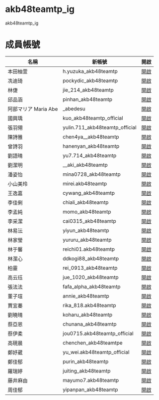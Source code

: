 # akb48teamtp_ig
akb48teamtp_ig

# 成員帳號 #

名稱|新帳號|開啟
---|----|---
本田柚萱|h.yuzuka_akb48teamtp|[開啟](https://www.instagram.com/h.yuzuka_akb48teamtp/)
冼迪琦|pockydic_akb48teamtp|[開啟](https://www.instagram.com/pockydic_akb48teamtp/)
林倢|jie_214_akb48teamtp|[開啟](https://www.instagram.com/jie_214_akb48teamtp/)
邱品涵|pinhan_akb48teamtp|[開啟](https://www.instagram.com/pinhan_akb48teamtp/)
阿部マリア Maria Abe|_abedesu|[開啟](https://www.instagram.com/_abedesu/)
國興瑀|kuo_akb48teamtp_official|[開啟](https://www.instagram.com/kuo_akb48teamtp_official/)
張羽翎|yulin.711_akb48teamtp_official|[開啟](https://www.instagram.com/yulin.711_akb48teamtp_official/)
陳詩雅|chen4ya__akb48teamtp|[開啟](https://www.instagram.com/chen4ya__akb48teamtp/)
曾詩羽|hanenyan_akb48teamtp|[開啟](https://www.instagram.com/hanenyan_akb48teamtp/)
劉語晴|yu7.714_akb48teamtp|[開啟](https://www.instagram.com/yu7.714_akb48teamtp/)
劉潔明|\_\_aki_akb48teamtp|[開啟](https://www.instagram.com/h.yuzuka_akb48teamtp/)
潘姿怡|mina0728_akb48teamtp|[開啟](https://www.instagram.com/__aki_akb48teamtp/)
小山美玲|mirei.akb48teamtp|[開啟](https://www.instagram.com/mirei.akb48teamtp/)
王逸嘉|cywang_akb48teamtp|[開啟](https://www.instagram.com/cywang_akb48teamtp/)
李佳俐|chiali_akb48teamtp|[開啟](https://www.instagram.com/chiali_akb48teamtp/)
李孟純|momo_akb48teamtp|[開啟](https://www.instagram.com/momo_akb48teamtp/)
李采潔|cai0315_akb48teamtp|[開啟](https://www.instagram.com/cai0315_akb48teamtp/)
林易沄|yiyun_akb48teamtp|[開啟](https://www.instagram.com/yiyun_akb48teamtp/)
林家瑩|yururu_akb48teamtp|[開啟](https://www.instagram.com/yururu_akb48teamtp/)
林于馨|reichi01.akb48teamtp|[開啟](https://www.instagram.com/reichi01.akb48teamtp/)
林潔心|ddkogi88_akb48teamtp|[開啟](https://www.instagram.com/ddkogi88_akb48teamtp/)
柏靈|rei_0913_akb48teamtp|[開啟](https://www.instagram.com/rei_0913_akb48teamtp/)
高云珏|jue_1020_akb48teamtp|[開啟](https://www.instagram.com/jue_1020_akb48teamtp/)
張法法|fafa_alpha_akb48teamtp|[開啟](https://www.instagram.com/fafa_alpha_akb48teamtp/)
董子瑄|annie_akb48teamtp|[開啟](https://www.instagram.com/annie_akb48teamtp/)
賈宜蓁|rika_818.akb48teamtp|[開啟](https://www.instagram.com/rika_818.akb48teamtp/)
劉曉晴|koharu_akb48teamtp|[開啟](https://www.instagram.com/koharu_akb48teamtp/)
蔡亞恩|chunana_akb48teamtp|[開啟](https://www.instagram.com/chunana_akb48teamtp/)
蔡伊柔|jou0715.akb48teamtp_official|[開啟](https://www.instagram.com/jou0715.akb48teamtp_official/)
高硯晨|chenchen_akb48teamtpe|[開啟](https://www.instagram.com/chenchen_akb48teamtpe/)
鄭妤葳|yu_wei.akb48teamtp_official|[開啟](https://www.instagram.com/yu_wei.akb48teamtp_official/)
鄭佳郁|purin_akb48teamtp|[開啟](https://www.instagram.com/purin_akb48teamtp/)
羅瑞婷|juiting_akb48teamtp|[開啟](https://www.instagram.com/juiting_akb48teamtp/)
藤井麻由|mayumo7.akb48teamtp|[開啟](https://www.instagram.com/mayumo7.akb48teamtp/)
周佳郁|yipanpan_akb48teamtp|[開啟](https://www.instagram.com/yipanpan_akb48teamtp/)

